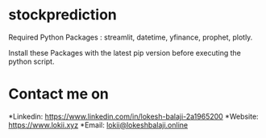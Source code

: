 # stockprediction

Required Python Packages : streamlit, datetime, yfinance, prophet, plotly.


Install these Packages with the latest pip version before executing the python script.


# Contact me on
*Linkedin: https://www.linkedin.com/in/lokesh-balaji-2a1965200
*Website: https://www.lokii.xyz
*Email: lokii@lokeshbalaji.online
